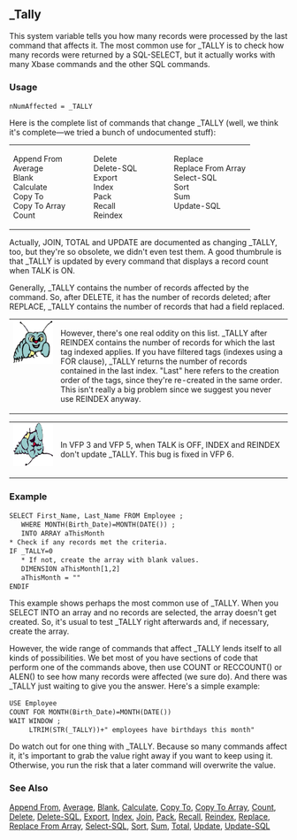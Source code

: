 ## _Tally

This system variable tells you how many records were processed by the last command that affects it. The most common use for _TALLY is to check how many records were returned by a SQL-SELECT, but it actually works with many Xbase commands and the other SQL commands. 

### Usage

```foxpro
nNumAffected = _TALLY
```

Here is the complete list of commands that change _TALLY (well, we think it's complete&mdash;we tried a bunch of undocumented stuff): 

<table border=0 cellspacing=0 cellpadding=0 width=100%>
<tr>
  <td width=33% valign=top>
  <p>Append From<br> Average<br> Blank<br> Calculate<br> Copy To<br> Copy To Array<br> Count</p>
  </td>
  <td width=33% valign=top>
  <p>Delete<br> Delete-SQL<br> Export<br> Index<br> Pack<br> Recall<br> Reindex</p>
  </td>
  <td width=33% valign=top>
  <p>Replace<br> Replace From Array<br> Select-SQL<br> Sort<br> Sum<br> Update-SQL</p>
  </td>
 </tr>
</table>

Actually, JOIN, TOTAL and UPDATE are documented as changing _TALLY, too, but they're so obsolete, we didn't even test them. A good thumbrule is that _TALLY is updated by every command that displays a record count when TALK is ON.

Generally, _TALLY contains the number of records affected by the command. So, after DELETE, it has the number of records deleted; after REPLACE, _TALLY contains the number of records that had a field replaced. 

<table border=0 cellspacing=0 cellpadding=0 width=100%>
<tr>
  <td width=17% valign=top>
<img width=95 height=78 src="bug.gif"></p>
  </td>
  <td width=83%>
  <p>However, there's one real oddity on this list. _TALLY after REINDEX contains the number of records for which the last tag indexed applies. If you have filtered tags (indexes using a FOR clause), _TALLY returns the number of records contained in the last index. &quot;Last&quot; here refers to the creation order of the tags, since they're re-created in the same order. This isn't really a big problem since we suggest you never use REINDEX anyway.</p>
  </td>
 </tr>
</table>

<table border=0 cellspacing=0 cellpadding=0 width=100%>
<tr>
  <td width=17% valign=top>
<img width=95 height=78 src="fixbug1.gif"></p>
  </td>
  <td width=83%>
  <p>In VFP 3 and VFP 5, when TALK is OFF, INDEX and REINDEX don't update _TALLY. This bug is fixed in VFP 6.</p>
  </td>
 </tr>
</table>

### Example

```foxpro
SELECT First_Name, Last_Name FROM Employee ;
   WHERE MONTH(Birth_Date)=MONTH(DATE()) ;
   INTO ARRAY aThisMonth
* Check if any records met the criteria.
IF _TALLY=0
   * If not, create the array with blank values.
   DIMENSION aThisMonth[1,2]
   aThisMonth = ""
ENDIF
```

This example shows perhaps the most common use of _TALLY. When you SELECT INTO an array and no records are selected, the array doesn't get created. So, it's usual to test _TALLY right afterwards and, if necessary, create the array.

However, the wide range of commands that affect _TALLY lends itself to all kinds of possibilities. We bet most of you have sections of code that perform one of the commands above, then use COUNT or RECCOUNT() or ALEN() to see how many records were affected (we sure do). And there was _TALLY just waiting to give you the answer. Here's a simple example:

```foxpro
USE Employee
COUNT FOR MONTH(Birth_Date)=MONTH(DATE())
WAIT WINDOW ;
     LTRIM(STR(_TALLY))+" employees have birthdays this month"
```
Do watch out for one thing with _TALLY. Because so many commands affect it, it's important to grab the value right away if you want to keep using it. Otherwise, you run the risk that a later command will overwrite the value.

### See Also

[Append From](s4g059.md), [Average](s4g061.md), [Blank](s4g479.md), [Calculate](s4g061.md), [Copy To](s4g059.md), [Copy To Array](s4g215.md), [Count](s4g061.md), [Delete](s4g073.md), [Delete-SQL](s4g352.md), [Export](s4g059.md), [Index](s4g074.md), [Join](s4g081.md), [Pack](s4g073.md), [Recall](s4g073.md), [Reindex](s4g074.md), [Replace](s4g086.md), [Replace From Array](s4g386.md), [Select-SQL](s4g088.md), [Sort](s4g273.md), [Sum](s4g061.md), [Total](s4g081.md), [Update](s4g081.md), [Update-SQL](s4g412.md)